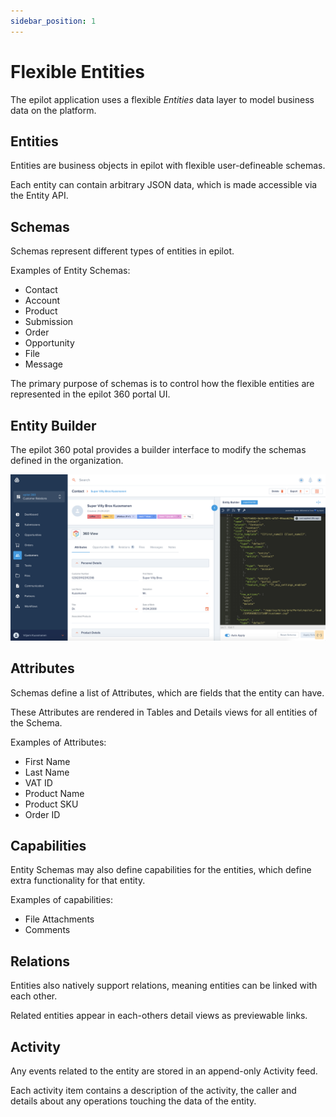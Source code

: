 ```yaml
---
sidebar_position: 1
---
```


# Flexible Entities

The epilot application uses a flexible *Entities* data layer to model business data on the platform.

## Entities

Entities are business objects in epilot with flexible user-defineable schemas.

Each entity can contain arbitrary JSON data, which is made accessible via the Entity API.

## Schemas

Schemas represent different types of entities in epilot.

Examples of Entity Schemas:

- Contact
- Account
- Product
- Submission
- Order
- Opportunity
- File
- Message

The primary purpose of schemas is to control how the flexible entities are represented in the epilot 360 portal UI.

## Entity Builder

The epilot 360 potal provides a builder interface to modify the schemas defined in the organization.

![](../../static/img/entity-builder.png)

## Attributes

Schemas define a list of Attributes, which are fields that the entity can have.

These Attributes are rendered in Tables and Details views for all entities of the Schema.

Examples of Attributes:

- First Name
- Last Name
- VAT ID
- Product Name
- Product SKU
- Order ID

## Capabilities

Entity Schemas may also define capabilities for the entities, which define extra functionality for that entity.

Examples of capabilities:

- File Attachments
- Comments

## Relations

Entities also natively support relations, meaning entities can be linked with each other.

Related entities appear in each-others detail views as previewable links.

## Activity

Any events related to the entity are stored in an append-only Activity feed.

Each activity item contains a description of the activity, the caller and details about any operations touching the data of the entity.
